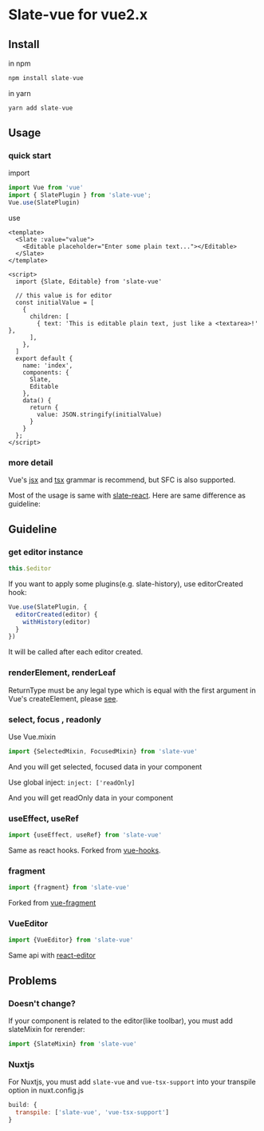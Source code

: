 # Slate-vue for vue2.x

## Install

in npm

```javascript
npm install slate-vue
```

in yarn

```javascript
yarn add slate-vue
```

## Usage

### quick start

import

```javascript
import Vue from 'vue'
import { SlatePlugin } from 'slate-vue';
Vue.use(SlatePlugin)
```

use

```vue
<template>
  <Slate :value="value">
    <Editable placeholder="Enter some plain text..."></Editable>
  </Slate>
</template>

<script>
  import {Slate, Editable} from 'slate-vue'

  // this value is for editor
  const initialValue = [
    {
      children: [
        { text: 'This is editable plain text, just like a <textarea>!' },
      ],
    },
  ]
  export default {
    name: 'index',
    components: {
      Slate,
      Editable
    },
    data() {
      return {
        value: JSON.stringify(initialValue)
      }
    }
  };
</script>
```

### more detail

Vue's [jsx](https://github.com/vuejs/jsx) and [tsx](https://github.com/wonderful-panda/vue-tsx-support) grammar is recommend, but SFC is also supported.

Most of the usage is same with [slate-react](https://github.com/ianstormtaylor/slate/tree/master/packages/slate-react). Here are same difference as guideline:

## Guideline

### get editor instance

```javascript
this.$editor
```

If you want to apply some plugins(e.g. slate-history), use editorCreated hook:

```javascript
Vue.use(SlatePlugin, {
  editorCreated(editor) {
    withHistory(editor)
  }
})
```

It will be called after each editor created.

### renderElement, renderLeaf

ReturnType must be any legal type which is equal with the first argument in Vue's createElement, please [see](https://vuejs.org/v2/guide/render-function.html#createElement-Arguments).

### select, focus , readonly

Use Vue.mixin
```javascript
import {SelectedMixin, FocusedMixin} from 'slate-vue'
```
And you will get selected, focused data in your component

Use global inject: ```inject: ['readOnly]``` 

And you will get readOnly data in your component

### useEffect, useRef

```javascript
import {useEffect, useRef} from 'slate-vue'
```

Same as react hooks. Forked from [vue-hooks](https://github.com/yyx990803/vue-hooks).

### fragment

```javascript
import {fragment} from 'slate-vue'
```

Forked from [vue-fragment](https://github.com/Thunberg087/vue-fragment)

### VueEditor

```javascript
import {VueEditor} from 'slate-vue'
```

Same api with [react-editor](https://docs.slatejs.org/libraries/slate-react#reacteditor)

## Problems

### Doesn't change?

If your component is related to the editor(like toolbar), you must add slateMixin for rerender:

```javascript
import {SlateMixin} from 'slate-vue'
```

### Nuxtjs

For Nuxtjs, you must add ``slate-vue`` and ``vue-tsx-support`` into your transpile option in nuxt.config.js

```javascript
build: { 
  transpile: ['slate-vue', 'vue-tsx-support'] 
}
```
